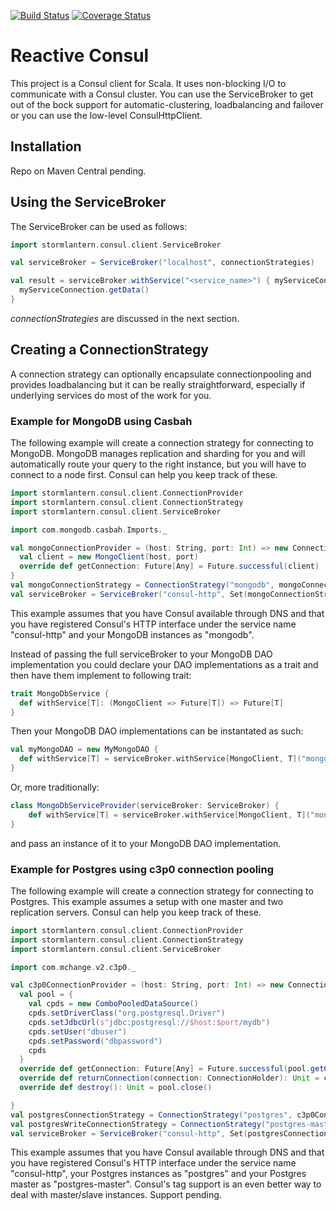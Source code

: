 [![Build Status](https://travis-ci.org/dlouwers/reactive-consul.svg?branch=master)](https://travis-ci.org/dlouwers/reactive-consul)
[![Coverage Status](https://coveralls.io/repos/dlouwers/reactive-consul/badge.svg)](https://coveralls.io/r/dlouwers/reactive-consul)

# Reactive Consul
This project is a Consul client for Scala. It uses non-blocking I/O to communicate with a Consul cluster. You can use
the ServiceBroker to get out of the bock support for automatic-clustering, loadbalancing and failover or you can use
the low-level ConsulHttpClient.

## Installation
Repo on Maven Central pending.

## Using the ServiceBroker
The ServiceBroker can be used as follows:

```scala
import stormlantern.consul.client.ServiceBroker

val serviceBroker = ServiceBroker("localhost", connectionStrategies)

val result = serviceBroker.withService("<service_name>") { myServiceConnection =>
  myServiceConnection.getData()
}
```

_connectionStrategies_ are discussed in the next section.

## Creating a ConnectionStrategy
A connection strategy can optionally encapsulate connectionpooling and provides loadbalancing but it can be really 
straightforward, especially if underlying services do most of the work for you. 

### Example for MongoDB using Casbah
The following example will create a connection strategy for connecting to MongoDB. MongoDB manages replication and 
sharding for you and will automatically route your query to the right instance, but you will have to connect to a node 
first. Consul can help you keep track of these.

```scala
import stormlantern.consul.client.ConnectionProvider
import stormlantern.consul.client.ConnectionStrategy
import stormlantern.consul.client.ServiceBroker

import com.mongodb.casbah.Imports._

val mongoConnectionProvider = (host: String, port: Int) => new ConnectionProvider {
  val client = new MongoClient(host, port)
  override def getConnection: Future[Any] = Future.successful(client)
}
val mongoConnectionStrategy = ConnectionStrategy("mongodb", mongoConnectionProvider)
val serviceBroker = ServiceBroker("consul-http", Set(mongoConnectionStrategy))
```

This example assumes that you have Consul available through DNS and that you have registered Consul's HTTP interface
under the service name "consul-http" and your MongoDB instances as "mongodb".

Instead of passing the full serviceBroker to your MongoDB DAO implementation you could declare your DAO implementations
as a trait and then have them implement to following trait:

```scala
trait MongoDbService {  
  def withService[T]: (MongoClient => Future[T]) => Future[T] 
}
```

Then your MongoDB DAO implementations can be instantated as such:

```scala
val myMongoDAO = new MyMongoDAO {
  def withService[T] = serviceBroker.withService[MongoClient, T]("mongodb")     
}
```

Or, more traditionally:

```scala
class MongoDbServiceProvider(serviceBroker: ServiceBroker) {
    def withService[T] = serviceBroker.withService[MongoClient, T]("mongodb")
}
```

and pass an instance of it to your MongoDB DAO implementation.

### Example for Postgres using c3p0 connection pooling
The following example will create a connection strategy for connecting to Postgres. This example assumes a setup with
one master and two replication servers. Consul can help you keep track of these.

```scala
import stormlantern.consul.client.ConnectionProvider
import stormlantern.consul.client.ConnectionStrategy
import stormlantern.consul.client.ServiceBroker

import com.mchange.v2.c3p0._

val c3p0ConnectionProvider = (host: String, port: Int) => new ConnectionProvider {
  val pool = {
    val cpds = new ComboPooledDataSource()
    cpds.setDriverClass("org.postgresql.Driver")            
    cpds.setJdbcUrl(s"jdbc:postgresql://$host:$port/mydb")
    cpds.setUser("dbuser")                                  
    cpds.setPassword("dbpassword")
    cpds
  }
  override def getConnection: Future[Any] = Future.successful(pool.getConnection())
  override def returnConnection(connection: ConnectionHolder): Unit = connection.getConnection.asInstanceOf[Connection].close()
  override def destroy(): Unit = pool.close()

}
val postgresConnectionStrategy = ConnectionStrategy("postgres", c3p0ConnectionProvider)
val postgresWriteConnectionStrategy = ConnectionStrategy("postgres-master", c3p0ConnectionProvider)
val serviceBroker = ServiceBroker("consul-http", Set(postgresConnectionStrategy, postgresWriteConnectionStrategy))
```

This example assumes that you have Consul available through DNS and that you have registered Consul's HTTP interface
under the service name "consul-http", your Postgres instances as "postgres" and your Postgres master as "postgres-master".
Consul's tag support is an even better way to deal with master/slave instances. Support pending.